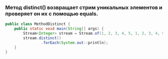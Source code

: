 ### Метод distinct() возвращает стрим уникальных элементов и проверяет он их с помощью equals.

```java
public class MethodDistinct {
    public static void main(String[] args) {
        Stream<Integer> stream = Stream.of(1, 2, 3, 4, 5, 1, 2, 3, 4, 5, 6);
        stream.distinct()
                .forEach(System.out::println);
    }
}
```
